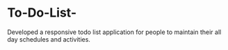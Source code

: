 # To-Do-List-
Developed a responsive todo list application for people to maintain their all day schedules and activities.
